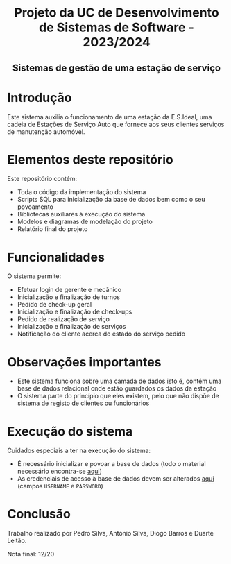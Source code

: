 <h1 align="center">Projeto da UC de Desenvolvimento de Sistemas de Software - 2023/2024</h1>
<h2 align="center">Sistemas de gestão de uma estação de serviço</h2>

# Introdução
Este sistema auxilia o funcionamento de uma estação da E.S.Ideal, uma cadeia de Estações de Serviço Auto que fornece aos seus clientes serviços de manutenção automóvel.

# Elementos deste repositório
Este repositório contém:
- Toda o código da implementação do sistema
- Scripts SQL para inicialização da base de dados bem como o seu povoamento
- Bibliotecas auxiliares à execução do sistema
- Modelos e diagramas de modelação do projeto
- Relatório final do projeto

# Funcionalidades
O sistema permite:
- Efetuar login de gerente e mecânico
- Inicialização e finalização de turnos
- Pedido de check-up geral
- Inicialização e finalização de check-ups
- Pedido de realização de serviço
- Inicialização e finalização de serviços
- Notificação do cliente acerca do estado do serviço pedido

# Observações importantes
- Este sistema funciona sobre uma camada de dados isto é, contém uma base de dados relacional onde estão guardados os dados da estação
- O sistema parte do princípio que eles existem, pelo que não dispõe de sistema de registo de clientes ou funcionários

# Execução do sistema
Cuidados especiais a ter na execução do sistema:
- É necessário inicializar e povoar a base de dados (todo o material necessário encontra-se [aqui](https://github.com/Pedrosilva03/dss-esideal/tree/38b93d30b833dc52f30bddba9f18abdcd19f6ea5/src/SQL))
- As credenciais de acesso à base de dados devem ser alterados [aqui](https://github.com/Pedrosilva03/dss-esideal/blob/38b93d30b833dc52f30bddba9f18abdcd19f6ea5/src/esideal/data/ConfigDAO.java) (campos ```USERNAME``` e ```PASSWORD```)

# Conclusão
Trabalho realizado por Pedro Silva, António Silva, Diogo Barros e Duarte Leitão.

Nota final: 12/20
